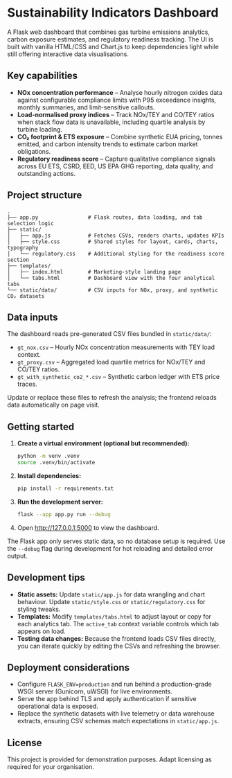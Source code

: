 # Sustainability Indicators Dashboard

A Flask web dashboard that combines gas turbine emissions analytics, carbon exposure estimates, and regulatory readiness tracking. The UI is built with vanilla HTML/CSS and Chart.js to keep dependencies light while still offering interactive data visualisations.

## Key capabilities

- **NOx concentration performance** – Analyse hourly nitrogen oxides data against configurable compliance limits with P95 exceedance insights, monthly summaries, and limit-sensitive callouts.
- **Load-normalised proxy indices** – Track NOx/TEY and CO/TEY ratios when stack flow data is unavailable, including quartile analysis by turbine loading.
- **CO₂ footprint & ETS exposure** – Combine synthetic EUA pricing, tonnes emitted, and carbon intensity trends to estimate carbon market obligations.
- **Regulatory readiness score** – Capture qualitative compliance signals across EU ETS, CSRD, EED, US EPA GHG reporting, data quality, and outstanding actions.

## Project structure

```
.
├── app.py                # Flask routes, data loading, and tab selection logic
├── static/
│   ├── app.js            # Fetches CSVs, renders charts, updates KPIs
│   ├── style.css         # Shared styles for layout, cards, charts, typography
│   └── regulatory.css    # Additional styling for the readiness score section
├── templates/
│   ├── index.html        # Marketing-style landing page
│   └── tabs.html         # Dashboard view with the four analytical tabs
└── static/data/          # CSV inputs for NOx, proxy, and synthetic CO₂ datasets
```

## Data inputs

The dashboard reads pre-generated CSV files bundled in `static/data/`:

- `gt_nox.csv` – Hourly NOx concentration measurements with TEY load context.
- `gt_proxy.csv` – Aggregated load quartile metrics for NOx/TEY and CO/TEY ratios.
- `gt_with_synthetic_co2_*.csv` – Synthetic carbon ledger with ETS price traces.

Update or replace these files to refresh the analysis; the frontend reloads data automatically on page visit.

## Getting started

1. **Create a virtual environment (optional but recommended):**
   ```bash
   python -m venv .venv
   source .venv/bin/activate
   ```
2. **Install dependencies:**
   ```bash
   pip install -r requirements.txt
   ```
3. **Run the development server:**
   ```bash
   flask --app app.py run --debug
   ```
4. Open <http://127.0.0.1:5000> to view the dashboard.

The Flask app only serves static data, so no database setup is required. Use the `--debug` flag during development for hot reloading and detailed error output.

## Development tips

- **Static assets:** Update `static/app.js` for data wrangling and chart behaviour. Update `static/style.css` or `static/regulatory.css` for styling tweaks.
- **Templates:** Modify `templates/tabs.html` to adjust layout or copy for each analytics tab. The `active_tab` context variable controls which tab appears on load.
- **Testing data changes:** Because the frontend loads CSV files directly, you can iterate quickly by editing the CSVs and refreshing the browser.

## Deployment considerations

- Configure `FLASK_ENV=production` and run behind a production-grade WSGI server (Gunicorn, uWSGI) for live environments.
- Serve the app behind TLS and apply authentication if sensitive operational data is exposed.
- Replace the synthetic datasets with live telemetry or data warehouse extracts, ensuring CSV schemas match expectations in `static/app.js`.

## License

This project is provided for demonstration purposes. Adapt licensing as required for your organisation.

